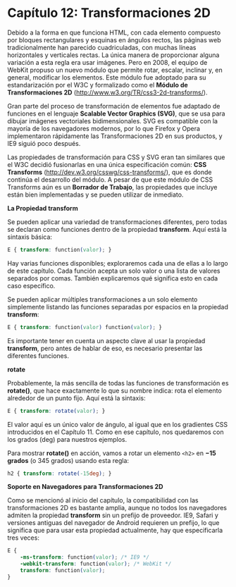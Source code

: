 # **Capítulo 12: Transformaciones 2D**

Debido a la forma en que funciona HTML, con cada elemento compuesto por bloques rectangulares y esquinas en ángulos rectos, las páginas web tradicionalmente han parecido cuadriculadas, con muchas líneas horizontales y verticales rectas. La única manera de proporcionar alguna variación a esta regla era usar imágenes. Pero en 2008, el equipo de WebKit propuso un nuevo módulo que permite rotar, escalar, inclinar y, en general, modificar los elementos. Este módulo fue adoptado para su estandarización por el W3C y formalizado como el **Módulo de Transformaciones 2D** (http://www.w3.org/TR/css3-2d-transforms/).

Gran parte del proceso de transformación de elementos fue adaptado de funciones en el lenguaje **Scalable Vector Graphics (SVG)**, que se usa para dibujar imágenes vectoriales bidimensionales. SVG es compatible con la mayoría de los navegadores modernos, por lo que Firefox y Opera implementaron rápidamente las Transformaciones 2D en sus productos, y IE9 siguió poco después.

Las propiedades de transformación para CSS y SVG eran tan similares que el W3C decidió fusionarlas en una única especificación común: **CSS Transforms** (http://dev.w3.org/csswg/css-transforms/), que es donde continúa el desarrollo del módulo. A pesar de que este módulo de CSS Transforms aún es un **Borrador de Trabajo**, las propiedades que incluye están bien implementadas y se pueden utilizar de inmediato.

**La Propiedad transform**

Se pueden aplicar una variedad de transformaciones diferentes, pero todas se declaran como funciones dentro de la propiedad **transform**. Aquí está la sintaxis básica:

```css
E { transform: function(valor); }
```

Hay varias funciones disponibles; exploraremos cada una de ellas a lo largo de este capítulo. Cada función acepta un solo valor o una lista de valores separados por comas. También explicaremos qué significa esto en cada caso específico.

Se pueden aplicar múltiples transformaciones a un solo elemento simplemente listando las funciones separadas por espacios en la propiedad **transform**:

```css
E { transform: function(valor) function(valor); }
```

Es importante tener en cuenta un aspecto clave al usar la propiedad **transform**, pero antes de hablar de eso, es necesario presentar las diferentes funciones.

**rotate**

Probablemente, la más sencilla de todas las funciones de transformación es **rotate()**, que hace exactamente lo que su nombre indica: rota el elemento alrededor de un punto fijo. Aquí está la sintaxis:

```css
E { transform: rotate(valor); }
```

El valor aquí es un único valor de ángulo, al igual que en los gradientes CSS introducidos en el Capítulo 11. Como en ese capítulo, nos quedaremos con los grados (deg) para nuestros ejemplos.

Para mostrar **rotate()** en acción, vamos a rotar un elemento `<h2>` en **−15 grados** (o 345 grados) usando esta regla:

```css
h2 { transform: rotate(-15deg); }
```

**Soporte en Navegadores para Transformaciones 2D**

Como se mencionó al inicio del capítulo, la compatibilidad con las transformaciones 2D es bastante amplia, aunque no todos los navegadores admiten la propiedad **transform** sin un prefijo de proveedor. IE9, Safari y versiones antiguas del navegador de Android requieren un prefijo, lo que significa que para usar esta propiedad actualmente, hay que especificarla tres veces:

```css
E {
    -ms-transform: function(valor); /* IE9 */
    -webkit-transform: function(valor); /* WebKit */
    transform: function(valor);
}

